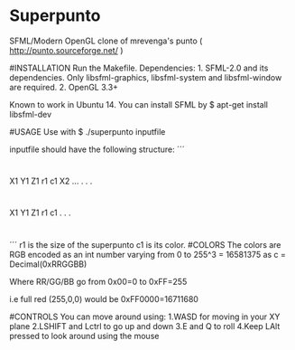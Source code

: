 # Superpunto
SFML/Modern OpenGL clone of mrevenga's punto ( http://punto.sourceforge.net/ )

#INSTALLATION
Run the Makefile.
Dependencies:
	1. SFML-2.0 and its dependencies. Only libsfml-graphics, libsfml-system and libsfml-window are required.
	2. OpenGL 3.3+

Known to work in Ubuntu 14. You can install SFML by $ apt-get install libsfml-dev

#USAGE
Use with $ ./superpunto inputfile

inputfile should have the following structure:
´´´
#
X1 Y1 Z1 r1 c1
X2 ...
.
.
.
#
X1 Y1 Z1 r1 c1
.
.
.
#
´´´
r1 is the size of the superpunto
c1 is its color.
#COLORS
The colors are RGB encoded as an int number varying from 0 to 255^3 = 16581375 as c = Decimal(0xRRGGBB)

Where RR/GG/BB go from 0x00=0 to 0xFF=255

i.e full red (255,0,0) would be 0xFF0000=16711680

#CONTROLS
You can move around using:
	1.WASD for moving in your XY plane
	2.LSHIFT and Lctrl to go up and down
	3.E and Q to roll
	4.Keep LAlt pressed to look around using the mouse







